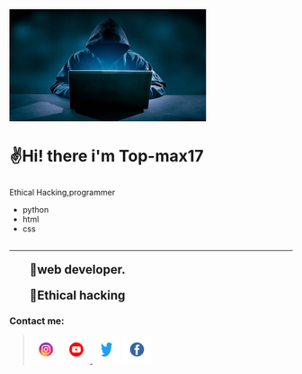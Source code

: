 <html>
 <head>
  <meta charset="UTF-8">
  <meta name="keywords" content="Top-max17,top-max17">
   <meta name="viewport" 
    content=
     "width=device-width,
       initial-scale=1">
        <link rel="stylesheet" 
         href="style.css">
         <body><img 
         src="/Who-Are-Hackers.png" 
         alt="Top-max17" 
         width="350px" 
         height="200px">
        <h1><p>✌Hi! there 
       i'm Top-max17
      </p></h1><p>Ethical 
     Hacking,programmer<p><ul>         <li>python</li><li>html</li>       <li>css</li>
 </ul><h2><hr></hr><strong>
<ul>📌web developer.</ul>
<ul>📌Ethical hacking</ul></h2>
 <h3>Contact me: </h3></p></strong>
  <blockquote><a href="">  <img src="BackgroundEraser_20241124_204528730.png" alt="" width="50" heigh="50"></a>
   <a href=""><img src="/BackgroundEraser_20241124_204609424.png" alt="Top-max17" width="50" height="50"></a><a href="">
        <img src="/BackgroundEraser_20241124_204545562.png" alt="" width="50" height="50"></a>
           <a href="">
             <img src="BackgroundEraser_20241124_203645585.png" alt="" width="50"    height="50"></a> </blockquote>
</h5></p></blockquote></body></html>

